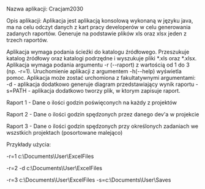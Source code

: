 Nazwa aplikacji: 
Cracjam2030


Opis aplikacji:
Aplikacja jest aplikacją konsolową wykonaną w języku java, ma na celu odczyt danych z kart pracy developerów w celu generowania zadanych raportów.
Generuje na podstawie plików xls oraz xlsx jeden z trzech raportów. 

Aplikacja wymaga podania ścieźki do katalogu źródłowego. Przeszukuje katalog źródłowy oraz katalogi podrzędne i wyszukuje pliki *.xls oraz *.xlsx.
Aplikacja wymaga podania argumentu -r (--raport) z wartością od 1 do 3 (np. -r=1).
Uruchomienie aplikacji z argumentem -h(--help) wyświetla pomoc.
Aplikacja może zostać urchomiona z fakultatywnymi argumentami:
-d - aplikacja dodatkowo generuje diagram przedstawiający wynik raportu
-s=PATH - aplikacja dodatkowo tworzy plik, w ktorym zapisuje raport. 

Raport 1 - Dane o ilości godzin poświęconych na każdy z projektów

Raport 2 - Dane o ilości godzin spędzonych przez danego dev'a w projekcie

Raport 3 - Dane o ilości godzin spędzonych przy określonych zadaniach we wszstkich projektach (posortowane malejąco)

Przykłady użycia:

 -r=1 c:\Documents\User\ExcelFiles
 
 -r=2 -d c:\Documents\User\ExcelFiles
 
 -r=3 c:\Documents\User\ExcelFiles -s=c:\Documents\User\Saves
